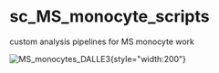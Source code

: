 # sc_MS_monocyte_scripts
custom analysis pipelines for MS monocyte work


![MS_monocytes_DALLE3](https://github.com/user-attachments/assets/6d70aee0-3d8a-4a2c-8972-792bd5a6f6d4){style="width:200"}
